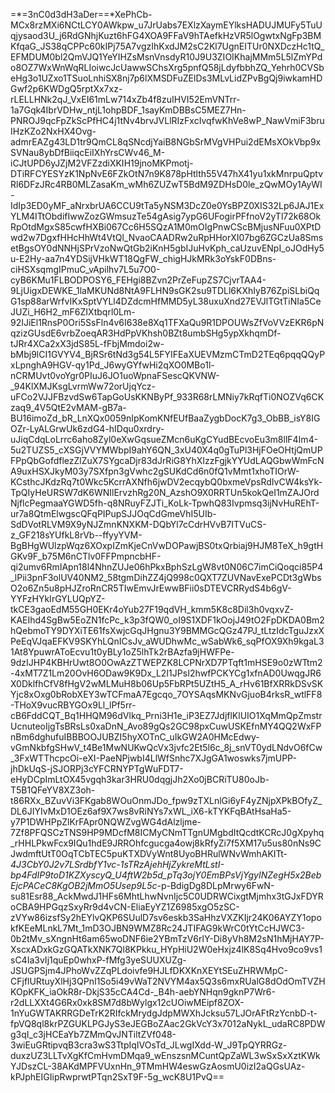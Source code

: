 =*=3nC0d3dH3aDer==*XePhCb-MCx8rzMXi6NCtLCY0AWkpw_u7JrUabs7EXlzXaymEYlksHADUJMUFy5TuUqjysaod3U_j6RdGNhjKuzt6hFG4XOA9FFaV9hTAefkHzVR5lOgwtxNgFp3BMKfqaG_JS38qCPPc60kIPj75A7vgzIhKxdJM2sC2Kl7UgnEITUr0NXDczHc1tQ_EFMDUM0bl2QmVJQ1YeYIHZsMsnVnsdyR10J9U3ZIOIKhajMMm5L5lZmYPdo8OZ7WxWnWqRLIoiwcJcUawwSChsXrg5pnfQ58jLdyfbbhZQ_Yehrh0CVSbeHg3o1UZxo1TSuoLnhiSX8nj7p6lXMSDFuZElDs3MLvLidZPvBgQj9iwkamHDGwf2p6KWDgQ5rptXx7xz-rLELLHNk2qJ_VxEI61mLw714xZb4f8zuIHVI52EmVNTrr-1a7Gqk4IbrVDHw_ntjL1ohpBDF_1sayKmDBBsC5MEZ7Hn-PNROJ9qcFpZkScPfHC4j1tNv4brvJVLlRIzFxcIvqfwKhVe8wP_NawVmiF3bruIHzKZo2NxHX4Ovg-admrEAZg43LD1tr9QmCL8qSNcdjYaiB8NGbSrMVgVHPui2dEMsXOkVbp9xSVNau8ybDfBiiqcEiIXhYrsCWv46_M-iCJtUPD6yJZjM2VFZzdiXKIH19jnoMKPmotj-DTiRFCYESYzK1NpNvE6FZkOtN7n9K878pHtlth55V47hX41yu1xkMnrpuQptvRl6DFzJRc4RB0MLZasaKm_wMh6ZUZwT5BdM9ZDHsD0le_zQwMOy1AyWI-IdIp3ED0yMF_aNrxbrUA6CCU9tTa5yNSM3DcZ0e0YsBPZ0XIS32Lp6JAJ1ExYLM4ITtObdifIwwZozGWmsuzTe54gAsig7ypG6UFogirPFfnoV2yTl72k68OkRpOtdMgxS85cwfHXBi067Cc6H5SQzA1M0mOIgPnwCScBMjusNFuu0XPtDwd2w7DgxfHHcHhWt4VtQl_NvaoCAADRw2uRpHHorXI07bg6ZGCzUa8SmsetBgsOY0dNNHjSPrVzoNwQtGb2iKnH5gbIJuHvKph_caUzuvENpI_oJOdHy5u-E2Hy-aa7n4YDSijVHkWT18QgFW_chigHJkMRk3oYskF0DBns-ciHSXsqmgIPmuC_vApilhv7L5u7O0-cyB6KMu1FLBODPOSY6_FEHgi8BZvn2PrZeFupZS7CjvrTAA4-9LjUigxDEWKE_1laMKUNd8NtA9FLHN9sGK2su9TDLl6KXhIyB76ZpiSLbiQqG1sp88arWrfvIKxSptVYLl4DZdcmHfMMD5yL38uxuXnd27EVJlTGtTiNIa5CeJUZi_H6H2_mF6ZIXtbqrl0Lm-92IJiEl1RnsP0Ori5SsFln4v6I638e8Xq1TFXaQu9R1DPOUWsZfVoVVzEKR6pNqzizGUsdE6vrbZoeqAR3HdPpVKhsh0BZt8umbSHg5ypXkhqmDf-tJRr4XCa2xX3jdS85L-fFbjMmdoi2w-bMbj9lCI1GVYV4_BjRSr6tNd3g54L5FYIFEaXUEVMzmCTmD2TEq6pqqQQyPxLpnghA9HGV-qy1Pd_J6wyGYfwHi2qXO0MBo1l-nCRMUvt0voYgr0PIuJ6JO1uoWpnaFSescQKVNW-_94KlXMJKsgLvrmWw72orUjqYcz-uFCo2VJJFBzvdSw6TapGoUsKKNByPf_933R68rLMNiy7kRqfTi0NOZVq6CKzaq9_4V5QtE2vMAM-gB7a-BU16imoZd_bR_LnXQx0059nIpKomKNfEUfBaaZygbDocK7g3_ObBB_isY8IGOZr-LyALGrwUk6zdG4-hIDqu0xrdry-uJiqCdqLoLrrc6aho8Zyl0eXwGqsueZMcn6uKgCYudBEcvoEu3m8llF4Im4-5u2TUZS5_cXSGjVVYMWbpI9ahY6QN_3xU40X4q0gTuPl3HjFOeOHtjQmUPFPpQbGofdflezZlZuX7SYgcaDjr83dJrRiG8YhXIzzFgjkYYUdLAQGbwWmFcNA9uxHSXJkyM03y7SXfpn3gVwhc2gSUKdCd6n0fQ1vMmt1xhoTIOrW-KCsthcJKdzRq7t0Wkc5KcrrAXNfh6jwDV2ecqybQ0bxmeVpsRdIvCW4ksYk-TpQIyHeURSW7dK6WNIlErvzhRg20N_AzshO9X0RRTUn5kokQeI1mZAJOrdNjflcPegmaaYGWD5fh-q8NRuyFZJTi_KoLk-TpwhQ83Ivpmsq3ijNvHuREhT-ur7a8QtmElwgscQFqPIPupSJJOqCdGmeVhI5UIb-SdDVotRLVM9X9yNJZmnKNXKM-DQbYl7cCdrHVvB7ITVuCS-z_GF218sYUfkL8rVb--ffyyYVM-BgBHgWUlzpWqz6XOxpIZmKjeCnVwDOPawjBS0txQrbiaj9HJM8TeX_h9gtHGKv9F_b75M6nCTlv0FFPmpncbHF-qi2umv6RmIApn18l4NhnZUJe06hPkxBphSzLgW8vt0N06C7imCiQoqci85P4_lPii3pnF3olUV40NM2_58tgmDihZZ4jQ998c0QXT7ZUVNavExePCDt3gWbsO2o6Zn5u8pHJZroRnCR5TIwEmvJrEwwBFii0sDTEVCRRydS4b6gV-YYFzHYkIrGYLUQpYZ-tkCE3gaoEdM55GH0EKr4oYub27F19qdVH_kmm5K8c8Dil3h0vqxvZ-KAEIhd4SgBw5EoZN1fcPc_k3p3fQW0_oI9S1XDF1kOojJ49tO2FpDKDA0Bm2hQebmoTY9DYXiTE61fsXwjcGqJHgnu3Y9BMMGcQGz47PJ_tLtzIdcTguJzxXPeEqVJqaEFKV9SKYhLQnICsJv_aWUDhwMc_wSabWk6_sqPfOX9Xh9kgaL31At8YpuwrAToEcvu1t0yBLy1oZ5lhTk2rBAzfa9jHWFPe-9dzIJHP4KBHrUwt8O0OwAzZTWEPZK8LCPNrXD7PTqft1mHSE9o0zWTtm2-4xMT7Z1Lm20OvH6ODaw9K9Dx_L2I1JPsI2hwfPCKYCg1xfnAD0UwqgJR6X0DklfhCfV8fHgV2wMLMuH8b06Up5FbRPt5UZtH5_A_rHv61BfXRRkDSvSKYjc8xOxg0bRobXEY3wTCFmaA7Egcqo_7OYSAqsMKNvGjuoB4rksR_wtlFF8-THoX9vucRBYGOx9Ll_lPf5rr-cB6FddCQT_Bq1HHQM96dVlkq_Prni3H1e_iP3EZ7JdjflKlUIO1XqMmQpZmstrUcnuteoIjgTsBRsLs0xaDnN_Avo89gQs2GC98pxCuwUSKEfnMY4QQ2WxFPnBm6dghufuIBBBOOJUBZI5hyXOTnC_uIkGW2A0HMcEdwy-vGmNkbfgSHwV_t4Be1MwNUKwQcVx3jvfc2Et5l6c_8j_snVT0ydLNdvO6fCw_3FxWTThcpcOi-eXI-PaeNPjwbI4LlWfSnhc7XJgGA1woswks7jmUPP-jhDkUqS-jSJORPj3cYFCRNYPTgWuFDT7-eHyDCpImLtOX45vgqh3kar3HRU0dqgjJh2Xo0jBCRiTU80oJb-T5B1QFeYV8XZ3oh-t86RXx_BZuvVi3FKgab8WOuOnmJDo_fpw9zTXLnlGi6yF4yZNjpXPkBOfyZ_DL6JIYIvMxD1OEz6af9X7ws8vRiNYs7xWL_iX6-kTYKFqBAtHsaHa5-y7P1DWHPpZlKrFApr0NQWZvgWG4dAlzljme-7Zf8PFQSCzTNS9HP9MDcfM8ICMyCNmTTgnUMgbdItQcdtKCRcJ0gXpyhq_rHHLPkwFcx9IQu1hdE9JRROhfcgucga4owj8kRfyZi7f5XM17u5us80nNs9CJwdmftUtT0OqTCbTEC5puKTXDVyWnt8UyoBHRulWNvWmhAKITt-_4J3CbY0J2v7LSrdbfY1vc-1sTRzAjehHjZykreMtLstI-bp4FdIP9toD1KZXyscyQ_U4ftW2b5d_pTq3ojY0EmBPsVjYgyINZegH5x2BebEjcPACeC8KgOB2jMmO5Usep9L5c_-p-BdigDg8DLpMrwy6FwN-su81Esr88_AckMwdJ1HFs6MhtLhwNvnIjc5C0UDRWCixgtMjmhx3tGJxFDYRoCBA9HPGqzSxyRr9d4vCN-EliaEyYZ1Z6985xgO5zSC-zVYw86izsfSy2hEYlvQKP6SUulD7sv6eskb3SaHhzVXZKIjr24K06AYZY1opokfKEeMLnkL7Mt_1mD3OJBN9WMZ8Rc24JTIFAG9kWrC0tYtCcHJWC3-0b2tMv_sXngnHt6am65woDNF6ie2YBmTzV6rlY-Di8yVh8M2sN1hMjHAY7P-XscxADxkGzGQATkXNK7Ql8KPkku_HYpHiU2W0eHxjz4lK8Sq4Hvo9co9vs1sC4Ia3vIj1quEp0whxP-fMfg3yeSUUXUZg-JSUGPSjm4JPhoWvZZqPLdoivfe9HJLfDKXKnXEYtSEuZHRWMpC-CFjflURtuyXlHj3QPnI1So5i49vWaT2NVYM4ax5Q3s6mxRUalG8dOdOmTVZHKOpKFK_iaOkR8r-DkjS35cCA4Cd-_B4h-aebYNHqn9gknP7Wr6-r2dLLXXt4G6Rx0xk8SM7d8bWylgx12cUOiwMEipf8ZOX-1nYuGWTAKRRGDeTrK2RIfckMrydgJdpMWXhJcksu57LJOrAFtRzYcnbD-t-fpVQ8ql8krPZGUKLPGJyS3eJEGBoZAac2GkVcY3x7012aNykL_udaRC8PDWg3qI_c3jHCEaYb7ZMmQvJNTiltZVf048-3wiEuGRtipvqB3cra3wS3TtpIqIVOsTd_JLwgIXdd-W_J9TpQYRRGz-duxzUZ3LLTvXgKfCmHvmDMqa9_wEnszsnMCuntQpZaWL3wSxSxXztKWkYJDszCL-38AKdMPFVUxnHn_9TMmHW4eswGzAosmU0izI2aQGsUAz-kPJphEIGIipRwprwtPTqn2SxT9F-5g_wcK8U1PvQ==